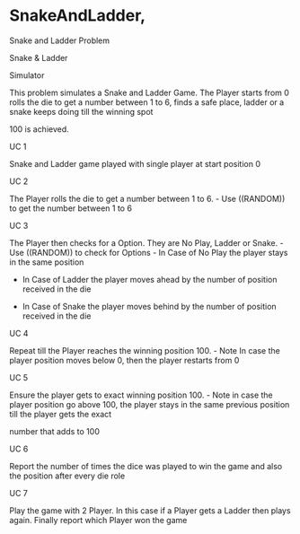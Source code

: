 # SnakeAndLadder,  

Snake and
Ladder
Problem

Snake & Ladder

Simulator

This problem simulates a Snake and Ladder Game. The Player
starts from 0 rolls the die to get a number between 1 to 6, finds
a safe place, ladder or a snake keeps doing till the winning spot

100 is achieved.

UC 1

Snake and Ladder
game played with
single player at start
position 0

UC 2

The Player rolls the die
to get a number
between 1 to 6. - Use ((RANDOM)) to get the number between
1 to 6


UC 3 

The Player then checks for
a Option. They are No Play,
Ladder or Snake. - Use ((RANDOM)) to check for Options - In Case of No Play the player stays in the same
position
- In Case of Ladder the player moves ahead by the
number of position received in the die


- In Case of Snake the player moves behind by the
number of position received in the die

UC 4


Repeat till the Player
reaches the winning
position 100. - Note In case the player position moves
below 0, then the player restarts from 0

UC 5

Ensure the player gets
to exact winning
position 100. - Note in case the player position go above
100, the player stays in the same previous
position till the player gets the exact

number that adds to 100 

UC 6

Report the number of
times the dice was
played to win the game
and also the position
after every die role

UC 7

Play the game with 2
Player. In this case if a
Player gets a Ladder
then plays again.
Finally report which
Player won the game
